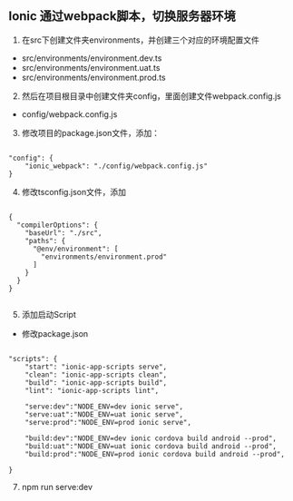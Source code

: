 
## Ionic 通过webpack脚本，切换服务器环境

1. 在src下创建文件夹environments，并创建三个对应的环境配置文件

* src/environments/environment.dev.ts
* src/environments/environment.uat.ts
* src/environments/environment.prod.ts

2. 然后在项目根目录中创建文件夹config，里面创建文件webpack.config.js

* config/webpack.config.js

3. 修改项目的package.json文件，添加：

```

"config": {
    "ionic_webpack": "./config/webpack.config.js"
}

```

4. 修改tsconfig.json文件，添加

```

{
  "compilerOptions": {
    "baseUrl": "./src",
    "paths": {
      "@env/environment": [
        "environments/environment.prod"
      ]
    }
  }
}


```


5. 添加启动Script

* 修改package.json

```

"scripts": {
    "start": "ionic-app-scripts serve",
    "clean": "ionic-app-scripts clean",
    "build": "ionic-app-scripts build",
    "lint": "ionic-app-scripts lint",

    "serve:dev":"NODE_ENV=dev ionic serve",
    "serve:uat":"NODE_ENV=uat ionic serve",
    "serve:prod":"NODE_ENV=prod ionic serve",

    "build:dev":"NODE_ENV=dev ionic cordova build android --prod",
    "build:uat":"NODE_ENV=uat ionic cordova build android --prod",
    "build:prod":"NODE_ENV=prod ionic cordova build android --prod",

}

```

7. npm run serve:dev
